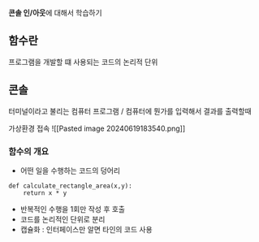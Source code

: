 
**콘솔 인/아웃**에 대해서 학습하기

## 함수란
프로그램을 개발할 떄 사용되는 코드의 논리적 단위
## 콘솔
터미널이라고 불리는 컴퓨터 프로그램 / 컴퓨터에 뭔가를 입력해서 결과를 출력할때

가상환경 접속
![[Pasted image 20240619183540.png]]
### 함수의 개요
- 어떤 일을 수행하는 코드의 덩어리
```
def calculate_rectangle_area(x,y):
	return x * y
```
- 반복적인 수행을 1회만 작성 후 호출
- 코드를 논리적인 단위로 분리
- 캡슐화 : 인터페이스만 알면 타인의 코드 사용